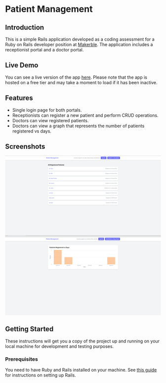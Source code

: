 # Patient Management

## Introduction

This is a simple Rails application developed as a coding assessment for a Ruby on 
Rails developer position at [Makerble](https://about.makerble.com/). The application includes a receptionist portal and a doctor portal.


## Live Demo

You can see a live version of the app [here](https://patient-management-uioh.onrender.com).
Please note that the app is hosted on a free tier and may take a moment to load if it has been inactive.

## Features

- Single login page for both portals.
- Receptionists can register a new patient and perform CRUD operations.
- Doctors can view registered patients.
- Doctors can view a graph that represents the number of patients registered vs days.

## Screenshots

![SS1](./app/assets/images/ss1.PNG)
![SS2](./app/assets/images/ss2.PNG)


## Getting Started

These instructions will get you a copy of the project up and running on your local machine for development and testing purposes.

### Prerequisites

You need to have Ruby and Rails installed on your machine. See [this guide](https://guides.rubyonrails.org/getting_started.html#creating-a-new-rails-project-installing-rails) for instructions on setting up Rails.
